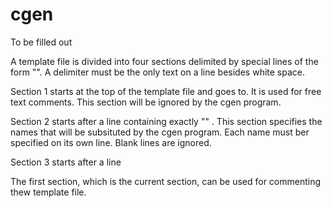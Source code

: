# cgen
To be filled out

A template file	is divided into	four sections delimited by special lines of the form "<cgen some text>".
A delimiter must be the only	text on	      a line besides white space.

Section 1 starts at the top of the template file and goes to. It is used for
free text comments. This section will be ignored by the cgen program.

Section 2 starts after a line containing exactly "<cgen template names>"  . This section specifies
the names that will be subsituted by the cgen program. Each name must ber specified on its own line.
Blank lines are ignored.

Section 3 starts after a line

The first section, which is the current section, can be used for commenting
thew template file.